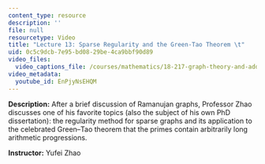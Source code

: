 ```yaml
---
content_type: resource
description: ''
file: null
resourcetype: Video
title: "Lecture 13: Sparse Regularity and the Green-Tao Theorem \t"
uid: 0c5c9dcb-7e95-bd08-29be-4ca9bbf90d89
video_files:
  video_captions_file: /courses/mathematics/18-217-graph-theory-and-additive-combinatorics-fall-2019/video-lectures/lecture-13-sparse-regularity-and-the-green-tao-theorem/EnPjyNsEHQM.vtt
video_metadata:
  youtube_id: EnPjyNsEHQM
---
```


**Description:** After a brief discussion of Ramanujan graphs, Professor Zhao discusses one of his favorite topics (also the subject of his own PhD dissertation): the regularity method for sparse graphs and its application to the celebrated Green–Tao theorem that the primes contain arbitrarily long arithmetic progressions.

**Instructor:** Yufei Zhao